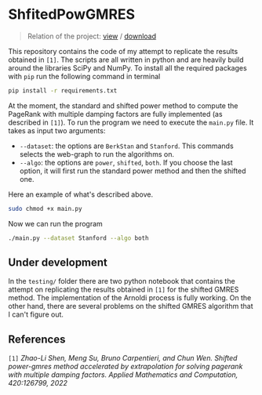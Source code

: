 # ShfitedPowGMRES

> Relation of the project: [view](https://github.com/lukefleed/ShfitedPowGMRES/blob/main/tex/main.pdf) / [download](https://github.com/lukefleed/ShfitedPowGMRES/raw/main/tex/main.pdf)

This repository contains the code of my attempt to replicate the results obtained in `[1]`. The scripts are all written in python and are heavily build around the libraries SciPy and NumPy. To install all the required packages with `pip` run the following command in terminal

```bash
pip install -r requirements.txt
```

At the moment, the standard and shifted power method to compute the PageRank with multiple damping factors are fully implemented (as described in `[1]`). To run the program we need to execute the `main.py` file. It takes as input two arguments:

- `--dataset`: the options are `BerkStan` and `Stanford`. This commands selects the web-graph to run the algorithms on. 
- `--algo`: the options are `power`, `shifted`, `both`. If you choose the last option, it will first run the standard power method and then the shifted one. 

Here an example of what's described above.

```bash
sudo chmod +x main.py
```

Now we can run the program

```bash
./main.py --dataset Stanford --algo both
```

## Under development 

In the `testing/` folder there are two python notebook that contains the attempt on replicating the results obtained in `[1]` for the shifted GMRES method. The implementation of the Arnoldi process is fully working. On the other hand, there are several problems on the shifted GMRES algorithm that I can't figure out.  


## References

`[1]` _Zhao-Li Shen, Meng Su, Bruno Carpentieri, and Chun Wen. Shifted power-gmres method accelerated by extrapolation for solving pagerank with multiple damping factors. Applied Mathematics and Computation, 420:126799, 2022_